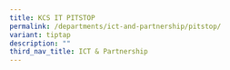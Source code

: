 ```yaml
---
title: KCS IT PITSTOP
permalink: /departments/ict-and-partnership/pitstop/
variant: tiptap
description: ""
third_nav_title: ICT & Partnership
---
```

